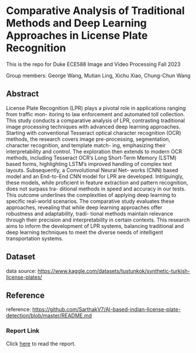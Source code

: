 # Comparative Analysis of Traditional Methods and Deep Learning Approaches in License Plate Recognition

This is the repo for Duke ECE588 Image and Video Processing Fall 2023

Group members: George Wang, Mutian Ling, Xichu Xiao, Chung-Chun Wang

## Abstract

License Plate Recognition (LPR) plays a pivotal role in applications ranging from traffic mon-
itoring to law enforcement and automated toll collection. This study conducts a comparative
analysis of LPR, contrasting traditional image processing techniques with advanced deep learning
approaches. Starting with conventional Tesseract optical character recognition (OCR) methods,
the research covers image pre-processing, segmentation, character recognition, and template match-
ing, emphasizing their interpretability and control. The exploration then extends to modern OCR
methods, including Tesseract OCR’s Long Short-Term Memory (LSTM) based forms, highlighting
LSTM’s improved handling of complex text layouts. Subsequently, a Convolutional Neural Net-
works (CNN) based model and an End-to-End CNN model for LPR are developed. Intriguingly,
these models, while proficient in feature extraction and pattern recognition, does not surpass tra-
ditional methods in speed and accuracy in our tests. This outcome underlines the complexities
of applying deep learning to specific real-world scenarios. The comparative study evaluates these
approaches, revealing that while deep learning approaches offer robustness and adaptability, tradi-
tional methods maintain relevance through their precision and interpretability in certain contexts.
This research aims to inform the development of LPR systems, balancing traditional and deep
learning techniques to meet the diverse needs of intelligent transportation systems.

## Dataset

data source: https://www.kaggle.com/datasets/tustunkok/synthetic-turkish-license-plates/

## Reference

reference: https://github.com/SarthakV7/AI-based-indian-license-plate-detection/blob/master/README.md

### Report Link
Click [here](https://github.com/Estrellas-857/Duke_ECE588_Fianl_Project/files/13630133/ECE588___Project_Report.pdf) to read the report.

